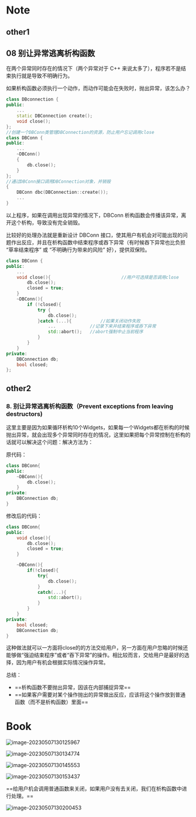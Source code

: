 # Note

## other1

## 08 别让异常逃离析构函数

在两个异常同时存在的情况下（两个异常对于 C++ 来说太多了），程序若不是结束执行就是导致不明确行为。

如果析构函数必须执行一个动作，而动作可能会在失败时，抛出异常，该怎么办？

```cpp
class DBconnection {
public:
	...
	static DBConnection create();
	void close();
};
//创建一个DBConn类管理DBConnection的资源，防止用户忘记调用close
class DBConn {
public:
	...
	~DBConn()
	{
		db.close();
	}
};
//通过DBConn接口调用DBConnection对象，并销毁
{
	DBConn dbc(DBConnection::create());
	...
}
```



以上程序，如果在调用出现异常的情况下，DBConn 析构函数会传播该异常，离开这个析构，导致没有完全销毁。

比较好的处理办法就是重新设计 DBConn 接口，使其用户有机会对可能出现的问题作出反应，并且在析构函数中结束程序或吞下异常（有时候吞下异常也比负担 “草率结束程序” 或 “不明确行为带来的风险” 好），提供双保险。

```cpp
class DBConn {
public:
	...
	void close(){                           //用户可选择是否调用close
		db.close();
		closed = true;
	}
	~DBConn(){
		if (!closed){
			try {
				db.close();
			}catch (...){           //如果关闭动作失败
				...             //记录下来并结束程序或吞下异常
				std::abort();   //abort强制中止当前程序
			}
		}
	}
private:
	DBConnection db;
	bool closed;
};
```

## other2

### **8. 别让异常逃离析构函数（Prevent exceptions from leaving destructors)**

这里主要是因为如果循环析构10个Widgets，如果每一个Widgets都在析构的时候抛出异常，就会出现多个异常同时存在的情况，这里如果把每个异常控制在析构的话就可以解决这个问题：解决方法为：

原代码：

```cpp
class DBConn{
public:
    ~DBConn(){
        db.close();
    }
private:
    DBConnection db;
}
```

修改后的代码：
    

```cpp
class DBConn{
public:
    void close(){
        db.close();
        closed = true;
    }

    ~DBConn(){
        if(!closed){
            try{
                db.close();
            }
            catch(...){
                std::abort();
            }
        }
    }
private:
    bool closed;
    DBConnection db;
}
```

这种做法就可以一方面将close的的方法交给用户，另一方面在用户忽略的时候还能够做“强迫结束程序”或者“吞下异常”的操作。相比较而言，交给用户是最好的选择，因为用户有机会根据实际情况操作异常。

总结：

+ ==析构函数不要抛出异常，因该在内部捕捉异常==
+ ==如果客户需要对某个操作抛出的异常做出反应，应该将这个操作放到普通函数（而不是析构函数）里面==

# Book



![image-20230507130125967](image/image-20230507130125967.png)

![image-20230507130134774](image/image-20230507130134774.png)





![image-20230507130145553](image/image-20230507130145553.png)

![image-20230507130153437](image/image-20230507130153437.png)



==给用户机会调用普通函数来关闭，如果用户没有去关闭，我们在析构函数中进行处理。==

![image-20230507130200453](image/image-20230507130200453.png)